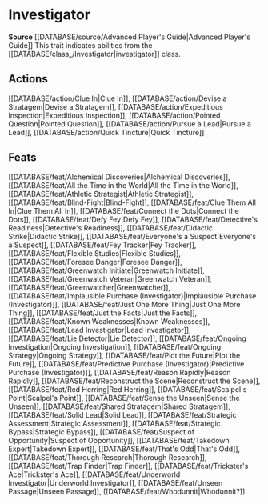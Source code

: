 ﻿---
id: '318'
name: Investigator
rarity: Common
source: '[[DATABASE/source/Advanced Player''s Guide|Advanced Player''s Guide]]'
trait:
- Investigator
type: Trait

---
# Investigator

**Source** [[DATABASE/source/Advanced Player's Guide|Advanced Player's Guide]] 
This trait indicates abilities from the [[DATABASE/class_/Investigator|investigator]] class.

## Actions

[[DATABASE/action/Clue In|Clue In]], [[DATABASE/action/Devise a Stratagem|Devise a Stratagem]], [[DATABASE/action/Expeditious Inspection|Expeditious Inspection]], [[DATABASE/action/Pointed Question|Pointed Question]], [[DATABASE/action/Pursue a Lead|Pursue a Lead]], [[DATABASE/action/Quick Tincture|Quick Tincture]]

## Feats

[[DATABASE/feat/Alchemical Discoveries|Alchemical Discoveries]], [[DATABASE/feat/All the Time in the World|All the Time in the World]], [[DATABASE/feat/Athletic Strategist|Athletic Strategist]], [[DATABASE/feat/Blind-Fight|Blind-Fight]], [[DATABASE/feat/Clue Them All In|Clue Them All In]], [[DATABASE/feat/Connect the Dots|Connect the Dots]], [[DATABASE/feat/Defy Fey|Defy Fey]], [[DATABASE/feat/Detective's Readiness|Detective's Readiness]], [[DATABASE/feat/Didactic Strike|Didactic Strike]], [[DATABASE/feat/Everyone's a Suspect|Everyone's a Suspect]], [[DATABASE/feat/Fey Tracker|Fey Tracker]], [[DATABASE/feat/Flexible Studies|Flexible Studies]], [[DATABASE/feat/Foresee Danger|Foresee Danger]], [[DATABASE/feat/Greenwatch Initiate|Greenwatch Initiate]], [[DATABASE/feat/Greenwatch Veteran|Greenwatch Veteran]], [[DATABASE/feat/Greenwatcher|Greenwatcher]], [[DATABASE/feat/Implausible Purchase (Investigator)|Implausible Purchase (Investigator)]], [[DATABASE/feat/Just One More Thing|Just One More Thing]], [[DATABASE/feat/Just the Facts|Just the Facts]], [[DATABASE/feat/Known Weaknesses|Known Weaknesses]], [[DATABASE/feat/Lead Investigator|Lead Investigator]], [[DATABASE/feat/Lie Detector|Lie Detector]], [[DATABASE/feat/Ongoing Investigation|Ongoing Investigation]], [[DATABASE/feat/Ongoing Strategy|Ongoing Strategy]], [[DATABASE/feat/Plot the Future|Plot the Future]], [[DATABASE/feat/Predictive Purchase (Investigator)|Predictive Purchase (Investigator)]], [[DATABASE/feat/Reason Rapidly|Reason Rapidly]], [[DATABASE/feat/Reconstruct the Scene|Reconstruct the Scene]], [[DATABASE/feat/Red Herring|Red Herring]], [[DATABASE/feat/Scalpel's Point|Scalpel's Point]], [[DATABASE/feat/Sense the Unseen|Sense the Unseen]], [[DATABASE/feat/Shared Stratagem|Shared Stratagem]], [[DATABASE/feat/Solid Lead|Solid Lead]], [[DATABASE/feat/Strategic Assessment|Strategic Assessment]], [[DATABASE/feat/Strategic Bypass|Strategic Bypass]], [[DATABASE/feat/Suspect of Opportunity|Suspect of Opportunity]], [[DATABASE/feat/Takedown Expert|Takedown Expert]], [[DATABASE/feat/That's Odd|That's Odd]], [[DATABASE/feat/Thorough Research|Thorough Research]], [[DATABASE/feat/Trap Finder|Trap Finder]], [[DATABASE/feat/Trickster's Ace|Trickster's Ace]], [[DATABASE/feat/Underworld Investigator|Underworld Investigator]], [[DATABASE/feat/Unseen Passage|Unseen Passage]], [[DATABASE/feat/Whodunnit|Whodunnit?]]